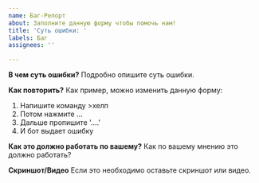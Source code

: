 ```yaml
---
name: Баг-Репорт
about: Заполните данную форму чтобы помочь нам!
title: 'Суть ошибки: '
labels: Баг
assignees: ''

---
```


**В чем суть ошибки?**
Подробно опишите суть ошибки.

**Как повторить?**
Как пример, можно изменить данную форму:
1. Напишите команду >хелп
2. Потом нажмите ...
3. Дальше пропишите '....'
4. И бот выдает ошибку

**Как это должно работать по вашему?**
Как по вашему мнению это должно работать?

**Скриншот/Видео**
Если это необходимо оставьте скриншот или видео.
